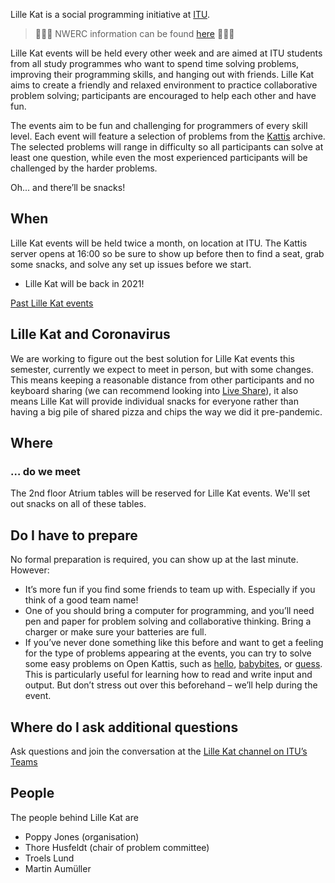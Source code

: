 Lille Kat is a social programming initiative at [ITU](https://www.itu.dk).

> 🎈🎈🎈
> NWERC information can be found [here](https://lillkat.github.io/nwerc2020)
> 🎈🎈🎈

Lille Kat events will be held every other week and are aimed at ITU students from all study programmes who want to spend time solving problems, improving their programming skills, and hanging out with friends. Lille Kat aims to create a friendly and relaxed environment to practice collaborative problem solving; participants are encouraged to help each other and have fun.

The events aim to be fun and challenging for programmers of every skill level. Each event will feature a selection of problems from the [Kattis](https://www.open.kattis.com ) archive. The selected problems will range in difficulty so all participants can solve at least one question, while even the most experienced participants will be challenged by the harder problems.

Oh... and there’ll be snacks!

## When

Lille Kat events will be held twice a month, on location at ITU. The Kattis server opens at 16:00 so be sure to show up before then to find a seat, grab some snacks, and solve any set up issues before we start.  

- Lille Kat will be back in 2021!

[Past Lille Kat events](events2020.md)

## Lille Kat and Coronavirus

We are working to figure out the best solution for Lille Kat events this semester, currently we expect to meet in person, but with some changes. This means keeping a reasonable distance from other participants and no keyboard sharing (we can recommend looking into [Live Share](https://visualstudio.microsoft.com/services/live-share/)), it also means Lille Kat will provide individual snacks for everyone rather than having a big pile of shared pizza and chips the way we did it pre-pandemic.

## Where  

### … do we meet

The 2nd floor Atrium tables will be reserved for Lille Kat events. We'll set out snacks on all of these tables.

## Do I have to prepare

No formal preparation is required, you can show up at the last minute.
However:

- It’s more fun if you find some friends to team up with. Especially if you think of a good team name!
- One of you should bring a computer for programming, and you’ll need pen and paper for problem solving and collaborative thinking. Bring a charger or make sure your batteries are full.
- If you’ve never done something like this before and want to get a feeling for the type of problems appearing at the events, you can try to solve some easy problems on Open Kattis, such as [hello](https://open.kattis.com/problems/hello), [babybites](https://open.kattis.com/problems/babybites), or [guess](https://open.kattis.com/problems/guess).
This is particularly useful for learning how to read and write input and output. But don’t stress out over this beforehand – we’ll help during the event.

## Where do I ask additional questions

Ask questions and join the conversation at the [Lille Kat channel on ITU’s Teams](https://teams.microsoft.com/l/team/19%3a3f1ac4a2adf040f1892cfe2ec12006c1%40thread.tacv2/conversations?groupId=f8d37a29-5c53-44fd-b2c9-bed005d1aee9&tenantId=bea229b6-7a08-4086-b44c-71f57f716bdb)

## People

The people behind Lille Kat are

- Poppy Jones (organisation)
- Thore Husfeldt (chair of problem committee)
- Troels Lund
- Martin Aumüller
